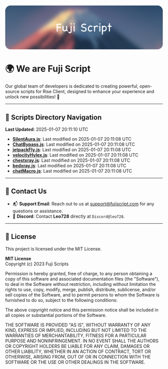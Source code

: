![Banner](.github/b.webp)

# 🌍 **We are Fuji Script**

Our global team of developers is dedicated to creating powerful, open-source scripts for Rise Client, designed to enhance your experience and unlock new possibilities! 🌟

---
<!-- SCRIPTS_NAVIGATION_START -->
## 📂 **Scripts Directory Navigation**

**Last Updated**: 2025-01-07 20:11:10 UTC

- **[SilentAura.js](scripts/SilentAura.js)**: Last modified on 2025-01-07 20:11:08 UTC
- **[ChatBypass.js](scripts/ChatBypass.js)**: Last modified on 2025-01-07 20:11:08 UTC
- **[jetpackFly.js](scripts/jetpackFly.js)**: Last modified on 2025-01-07 20:11:08 UTC
- **[velocityHylex.js](scripts/velocityHylex.js)**: Last modified on 2025-01-07 20:11:08 UTC
- **[chestxray.js](scripts/chestxray.js)**: Last modified on 2025-01-07 20:11:08 UTC
- **[bedxray.js](scripts/bedxray.js)**: Last modified on 2025-01-07 20:11:08 UTC
- **[chatMacro.js](scripts/chatMacro.js)**: Last modified on 2025-01-07 20:11:08 UTC

<!-- SCRIPTS_NAVIGATION_END -->

---

## 💬 **Contact Us**  
- 📬 **Support Email**: Reach out to us at [support@fujiscript.com](mailto:support@fujiscript.com) for any questions or assistance.  
- 💬 **Discord**: Contact **Leo728** directly at `Discord@leo728`.

---

## 📜 **License**

This project is licensed under the MIT License.  

**MIT License**  
Copyright (c) 2023 Fuji Scripts  

Permission is hereby granted, free of charge, to any person obtaining a copy of this software and associated documentation files (the "Software"), to deal in the Software without restriction, including without limitation the rights to use, copy, modify, merge, publish, distribute, sublicense, and/or sell copies of the Software, and to permit persons to whom the Software is furnished to do so, subject to the following conditions:  

The above copyright notice and this permission notice shall be included in all copies or substantial portions of the Software.  

THE SOFTWARE IS PROVIDED "AS IS", WITHOUT WARRANTY OF ANY KIND, EXPRESS OR IMPLIED, INCLUDING BUT NOT LIMITED TO THE WARRANTIES OF MERCHANTABILITY, FITNESS FOR A PARTICULAR PURPOSE AND NONINFRINGEMENT. IN NO EVENT SHALL THE AUTHORS OR COPYRIGHT HOLDERS BE LIABLE FOR ANY CLAIM, DAMAGES OR OTHER LIABILITY, WHETHER IN AN ACTION OF CONTRACT, TORT OR OTHERWISE, ARISING FROM, OUT OF OR IN CONNECTION WITH THE SOFTWARE OR THE USE OR OTHER DEALINGS IN THE SOFTWARE.  
